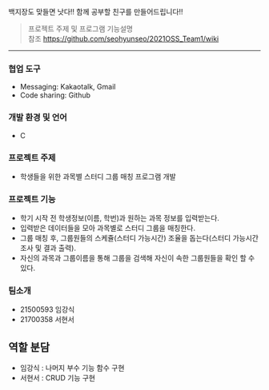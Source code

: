 백지장도 맞들면 낫다!! 함께 공부할 친구를 만들어드립니다!!

>프로젝트 주제 및 프로그램 기능설명  
>참조 https://github.com/seohyunseo/2021OSS_Team1/wiki

---
### 협업 도구
- Messaging: Kakaotalk, Gmail
- Code sharing: Github

### 개발 환경 및 언어
- C

### 프로젝트 주제
- 학생들을 위한 과목별 스터디 그룹 매칭 프로그램 개발

### 프로젝트 기능
- 학기 시작 전 학생정보(이름, 학번)과 원하는 과목 정보를 입력받는다.
- 입력받은 데이터들을 모아 과목별로 스터디 그룹을 매칭한다.
- 그룹 매칭 후, 그룹원들의 스케쥴(스터디 가능시간) 조율을 돕는다(스터디 가능시간 조사 및 결과 출력).
- 자신의 과목과 그룹이름을 통해 그룹을 검색해 자신이 속한 그룹원들을 확인 할 수 있다.

### 팀소개
- 21500593 임강식
- 21700358 서현서

## 역할 분담
- 임강식 : 나머지 부수 기능 함수 구현
- 서현서 : CRUD 기능 구현
